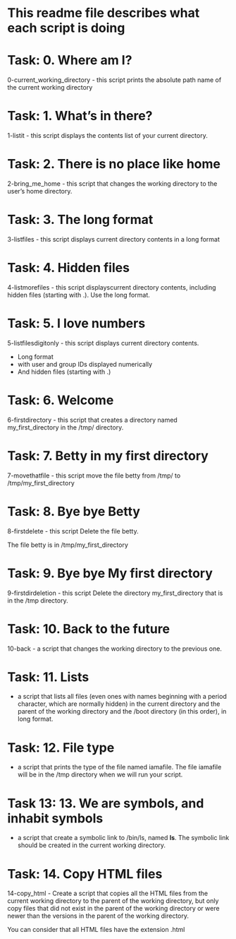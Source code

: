 # This readme file  describes what each script is doing

# Task: 0. Where am I?
0-current_working_directory - this script prints the absolute path name of the current working directory

# Task: 1. What’s in there?
1-listit - this script displays the contents list of your current directory.

# Task: 2. There is no place like home
2-bring_me_home -  this script that changes the working directory to the user’s home directory.

# Task: 3. The long format
3-listfiles - this script displays current directory contents in a long format

# Task: 4. Hidden files
4-listmorefiles - this script displayscurrent directory contents, including hidden files (starting with .). Use the long format. 

# Task: 5. I love numbers
5-listfilesdigitonly - this script displays current directory contents.

* Long format
* with user and group IDs displayed numerically
* And hidden files (starting with .)

# Task: 6. Welcome
6-firstdirectory - this script that creates a directory named my_first_directory in the /tmp/ directory.

# Task: 7. Betty in my first directory
7-movethatfile - this script move the file betty from /tmp/ to /tmp/my_first_directory

# Task: 8. Bye bye Betty
8-firstdelete - this script Delete the file betty.

The file betty is in /tmp/my_first_directory

# Task: 9. Bye bye My first directory 
 9-firstdirdeletion - this script  Delete the directory my_first_directory that is in the /tmp directory.

 # Task: 10. Back to the future
 10-back - a script that changes the working directory to the previous one.

 # Task: 11. Lists
 - a script that lists all files (even ones with names beginning with a period character, which are normally hidden) in the current directory and the parent of the working directory and the /boot directory (in this order), in long format.

 # Task: 12. File type
 - a script that prints the type of the file named iamafile. The file iamafile will be in the /tmp directory when we will run your script.

 # Task 13: 13. We are symbols, and inhabit symbols
 - a script that create a symbolic link to /bin/ls, named __ls__. The symbolic link should be created in the current working directory.

 # Task: 14. Copy HTML files
  14-copy_html - Create a script that copies all the HTML files from the current working directory to the parent of the working directory, but only copy files that did not exist in the parent of the working directory or were newer than the versions in the parent of the working directory.

You can consider that all HTML files have the extension .html





